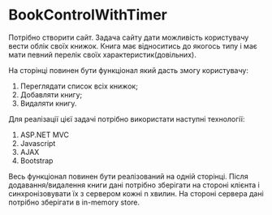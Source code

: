 # BookControlWithTimer

﻿Потрібно створити сайт.
Задача сайту дати можливість користувачу вести облік своїх книжок.
Книга має відноситись до якогось типу і має мати певний перелік своїх характеристик(довільних).


На сторінці повинен бути функціонал який дасть змогу користувачу:
1. Переглядати список всіх книжок;
2. Добавляти книгу;
3. Видаляти книгу.


Для реалізації цієї задачі потрібно використати наступні технології:
1. ASP.NET MVC
2. Javascript
3. AJAX
4. Bootstrap


Весь функціонал повинен бути реалізований на одній сторінці.
Після додавання/видалення книги дані потрібно зберігати на стороні клієнта і синхронізовувати їх з сервером кожні n хвилин. На стороні сервера дані потрібно зберігати в in-memory store. 
